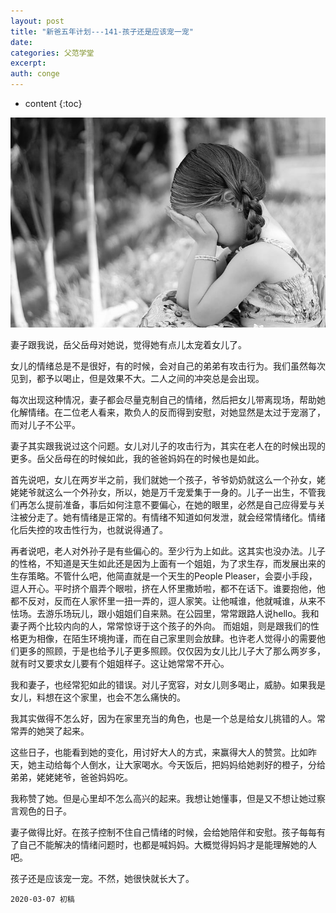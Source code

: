 ```yaml
---
layout: post
title: "新爸五年计划---141-孩子还是应该宠一宠"
date:
categories: 父范学堂
excerpt:
auth: conge
---
```

* content
{:toc}

![ ](/assets/images/父范学堂/118382-f6bd310da52d740c.png)

妻子跟我说，岳父岳母对她说，觉得她有点儿太宠着女儿了。

女儿的情绪总是不是很好，有的时候，会对自己的弟弟有攻击行为。我们虽然每次见到，都予以喝止，但是效果不大。二人之间的冲突总是会出现。

每次出现这种情况，妻子都会尽量克制自己的情绪，然后把女儿带离现场，帮助她化解情绪。在二位老人看来，欺负人的反而得到安慰，对她显然是太过于宠溺了，而对儿子不公平。

妻子其实跟我说过这个问题。女儿对儿子的攻击行为，其实在老人在的时候出现的更多。岳父岳母在的时候如此，我的爸爸妈妈在的时候也是如此。

首先说吧，女儿在两岁半之前，我们就她一个孩子，爷爷奶奶就这么一个孙女，姥姥姥爷就这么一个外孙女，所以，她是万千宠爱集于一身的。儿子一出生，不管我们再怎么提前准备，事后如何注意不要偏心，在她的眼里，必然是自己应得爱与关注被分走了。她有情绪是正常的。有情绪不知道如何发泄，就会经常情绪化。情绪化后失控的攻击性行为，也就说得通了。

再者说吧，老人对外孙子是有些偏心的。至少行为上如此。这其实也没办法。儿子的性格，不知道是天生如此还是因为上面有一个姐姐，为了求生存，而发展出来的生存策略。不管什么吧，他简直就是一个天生的People Pleaser，会耍小手段，逗人开心。平时挤个眉弄个眼啦，挤在人怀里撒娇啦，都不在话下。谁要抱他，他都不反对，反而在人家怀里一扭一弄的，逗人家笑。让他喊谁，他就喊谁，从来不怯场。去游乐场玩儿，跟小姐姐们自来熟。在公园里，常常跟路人说hello。我和妻子两个比较内向的人，常常惊讶于这个孩子的外向。 而姐姐，则是跟我们的性格更为相像，在陌生环境拘谨，而在自己家里则会放肆。也许老人觉得小的需要他们更多的照顾，于是也给予儿子更多照顾。仅仅因为女儿比儿子大了那么两岁多，就有时又要求女儿要有个姐姐样子。这让她常常不开心。

我和妻子，也经常犯如此的错误。对儿子宽容，对女儿则多喝止，威胁。如果我是女儿，料想在这个家里，也会不怎么痛快的。

我其实做得不怎么好，因为在家里充当的角色，也是一个总是给女儿挑错的人。常常弄的她哭了起来。

这些日子，也能看到她的变化，用讨好大人的方式，来赢得大人的赞赏。比如昨天，她主动给每个人倒水，让大家喝水。今天饭后，把妈妈给她剥好的橙子，分给弟弟，姥姥姥爷，爸爸妈妈吃。

我称赞了她。但是心里却不怎么高兴的起来。我想让她懂事，但是又不想让她过察言观色的日子。

妻子做得比好。在孩子控制不住自己情绪的时候，会给她陪伴和安慰。孩子每每有了自己不能解决的情绪问题时，也都是喊妈妈。大概觉得妈妈才是能理解她的人吧。

孩子还是应该宠一宠。不然，她很快就长大了。

```
2020-03-07 初稿
```
